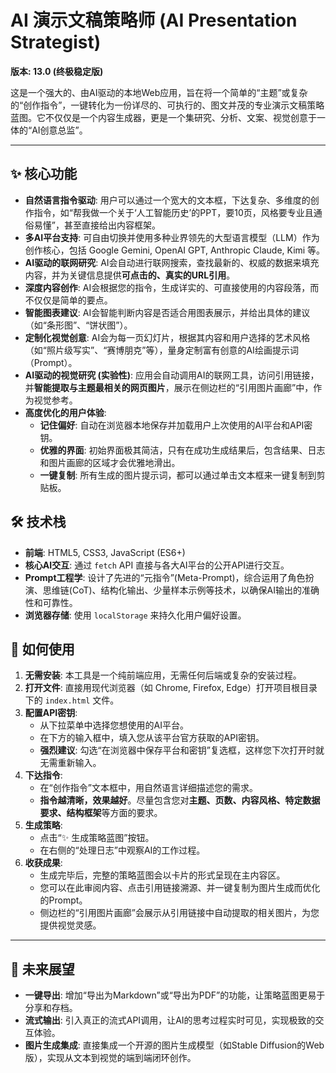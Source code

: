# AI 演示文稿策略师 (AI Presentation Strategist)

**版本: 13.0 (终极稳定版)**

这是一个强大的、由AI驱动的本地Web应用，旨在将一个简单的“主题”或复杂的“创作指令”，一键转化为一份详尽的、可执行的、图文并茂的专业演示文稿策略蓝图。它不仅仅是一个内容生成器，更是一个集研究、分析、文案、视觉创意于一体的“AI创意总监”。

---

## ✨ 核心功能

*   **自然语言指令驱动**: 用户可以通过一个宽大的文本框，下达复杂、多维度的创作指令，如“帮我做一个关于‘人工智能历史’的PPT，要10页，风格要专业且通俗易懂”，甚至直接给出内容框架。
*   **多AI平台支持**: 可自由切换并使用多种业界领先的大型语言模型（LLM）作为创作核心，包括 Google Gemini, OpenAI GPT, Anthropic Claude, Kimi 等。
*   **AI驱动的联网研究**: AI会自动进行联网搜索，查找最新的、权威的数据来填充内容，并为关键信息提供**可点击的、真实的URL引用**。
*   **深度内容创作**: AI会根据您的指令，生成详实的、可直接使用的内容段落，而不仅仅是简单的要点。
*   **智能图表建议**: AI会智能判断内容是否适合用图表展示，并给出具体的建议（如“条形图”、“饼状图”）。
*   **定制化视觉创意**: AI会为每一页幻灯片，根据其内容和用户选择的艺术风格（如“照片级写实”、“赛博朋克”等），量身定制富有创意的AI绘画提示词（Prompt）。
*   **AI驱动的视觉研究 (实验性)**: 应用会自动调用AI的联网工具，访问引用链接，并**智能提取与主题最相关的网页图片**，展示在侧边栏的“引用图片画廊”中，作为视觉参考。
*   **高度优化的用户体验**:
    *   **记住偏好**: 自动在浏览器本地保存并加载用户上次使用的AI平台和API密钥。
    *   **优雅的界面**: 初始界面极其简洁，只有在成功生成结果后，包含结果、日志和图片画廊的区域才会优雅地滑出。
    *   **一键复制**: 所有生成的图片提示词，都可以通过单击文本框来一键复制到剪贴板。

## 🛠️ 技术栈

*   **前端**: HTML5, CSS3, JavaScript (ES6+)
*   **核心AI交互**: 通过 `fetch` API 直接与各大AI平台的公开API进行交互。
*   **Prompt工程学**: 设计了先进的“元指令”(Meta-Prompt)，综合运用了角色扮演、思维链(CoT)、结构化输出、少量样本示例等技术，以确保AI输出的准确性和可靠性。
*   **浏览器存储**: 使用 `localStorage` 来持久化用户偏好设置。

## 🚀 如何使用

1.  **无需安装**: 本工具是一个纯前端应用，无需任何后端或复杂的安装过程。
2.  **打开文件**: 直接用现代浏览器（如 Chrome, Firefox, Edge）打开项目根目录下的 `index.html` 文件。
3.  **配置API密钥**:
    *   从下拉菜单中选择您想使用的AI平台。
    *   在下方的输入框中，填入您从该平台官方获取的API密钥。
    *   **强烈建议**: 勾选“在浏览器中保存平台和密钥”复选框，这样您下次打开时就无需重新输入。
4.  **下达指令**:
    *   在“创作指令”文本框中，用自然语言详细描述您的需求。
    *   **指令越清晰，效果越好**。尽量包含您对**主题、页数、内容风格、特定数据要求、结构框架**等方面的要求。
5.  **生成策略**:
    *   点击“✨ 生成策略蓝图”按钮。
    *   在右侧的“处理日志”中观察AI的工作过程。
6.  **收获成果**:
    *   生成完毕后，完整的策略蓝图会以卡片的形式呈现在主内容区。
    *   您可以在此审阅内容、点击引用链接溯源、并一键复制为图片生成而优化的Prompt。
    *   侧边栏的“引用图片画廊”会展示从引用链接中自动提取的相关图片，为您提供视觉灵感。

---

## 🔮 未来展望

*   **一键导出**: 增加“导出为Markdown”或“导出为PDF”的功能，让策略蓝图更易于分享和存档。
*   **流式输出**: 引入真正的流式API调用，让AI的思考过程实时可见，实现极致的交互体验。
*   **图片生成集成**: 直接集成一个开源的图片生成模型（如Stable Diffusion的Web版），实现从文本到视觉的端到端闭环创作。